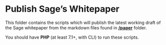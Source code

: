 # Publish Sage’s Whitepaper

This folder contains the scripts which will publish the latest working draft of the Sage whitepaper from the markdown files found in **[/paper](../paper)** folder.

You should have **PHP** (at least 7.1+, with CLI) to run these scripts.
